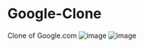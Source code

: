 # Google-Clone
Clone of Google.com
![image](https://github.com/user-attachments/assets/a3bba529-fcbc-4bf2-a8e3-3c1d679a731f)
![image](https://github.com/user-attachments/assets/858a9461-3c83-449d-9e68-14813e8c1580)

